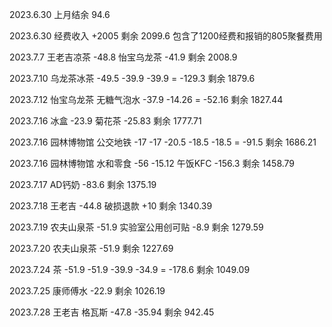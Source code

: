 2023.6.30 上月结余 94.6

2023.6.30 经费收入 +2005 剩余 2099.6 包含了1200经费和报销的805聚餐费用

2023.7.7 王老吉凉茶 -48.8 怡宝乌龙茶 -41.9 剩余 2008.9

2023.7.10 乌龙茶冰茶 -49.5 -39.9 -39.9 = -129.3 剩余 1879.6

2023.7.12 怡宝乌龙茶 无糖气泡水 -37.9 -14.26 = -52.16 剩余 1827.44

2023.7.16 冰盒 -23.9 菊花茶 -25.83 剩余 1777.71

2023.7.16 园林博物馆 公交地铁 -17 -17 -20.5 -18.5 -18.5 = -91.5 剩余 1686.21

2023.7.16 园林博物馆 水和零食 -56 -15.12 午饭KFC -156.3 剩余 1458.79

2023.7.17 AD钙奶 -83.6 剩余 1375.19

2023.7.18 王老吉 -44.8 破损退款 +10 剩余 1340.39

2023.7.19 农夫山泉茶 -51.9 实验室公用创可贴 -8.9 剩余 1279.59

2023.7.20 农夫山泉茶 -51.9 剩余 1227.69

2023.7.24 茶 -51.9 -51.9 -39.9 -34.9 = -178.6 剩余 1049.09

2023.7.25 康师傅水 -22.9 剩余 1026.19

2023.7.28 王老吉 格瓦斯 -47.8 -35.94 剩余 942.45
